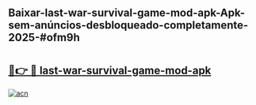 ## Baixar-last-war-survival-game-mod-apk-Apk-sem-anúncios-desbloqueado-completamente-2025-#ofm9h

# <h2><a href="https://ainizakaria.my?title=last-war-survival-game-mod-apk&ref=20M">🔗👉 🔴 last-war-survival-game-mod-apk</a></h2>

[![acn](https://github.com/user-attachments/assets/0f9c940e-d8b0-45ae-aac7-cd30a18b3e1c)](https://ainizakaria.my?title=last-war-survival-game-mod-apk&ref=20M)

